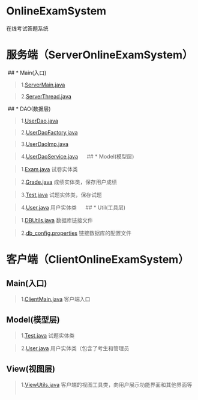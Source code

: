 # OnlineExamSystem
在线考试答题系统

# 服务端（ServerOnlineExamSystem）

  ## * Main(入口)
     
  >1.[ServerMain.java](https://github.com/carolcoral/OnlineExamSystem/blob/master/ServerOnlineExamSystem/main/ServerMain.java)
          
  >2.[ServerThread.java](https://github.com/carolcoral/OnlineExamSystem/blob/master/ServerOnlineExamSystem/main/ServerThread.java)

  ## * DAO(数据层)
  
  >1.[UserDao.java](https://github.com/carolcoral/OnlineExamSystem/blob/master/ServerOnlineExamSystem/dao/UserDao.java)
   
  >2.[UserDaoFactory.java](https://github.com/carolcoral/OnlineExamSystem/blob/master/ServerOnlineExamSystem/dao/UserDaoFactory.java)
   
  >3.[UserDaoImp.java](https://github.com/carolcoral/OnlineExamSystem/blob/master/ServerOnlineExamSystem/dao/UserDaoImp.java)
   
  >4.[UserDaoService.java](https://github.com/carolcoral/OnlineExamSystem/blob/master/ServerOnlineExamSystem/dao/UserDaoService.java)
     
  ## * Model(模型层)
  
  >1.[Exam.java](https://github.com/carolcoral/OnlineExamSystem/blob/master/ServerOnlineExamSystem/model/Exam.java) 试卷实体类
  
  >2.[Grade.java](https://github.com/carolcoral/OnlineExamSystem/blob/master/ServerOnlineExamSystem/model/Grade.java) 成绩实体类，保存用户成绩
  
  >3.[Test.java](https://github.com/carolcoral/OnlineExamSystem/blob/master/ServerOnlineExamSystem/model/Test.java) 试题实体类，保存试题
  
  >4.[User.java](https://github.com/carolcoral/OnlineExamSystem/blob/master/ServerOnlineExamSystem/model/User.java) 用户实体类
     
  ## * Util(工具层)
  
  >1.[DBUtils.java](https://github.com/carolcoral/OnlineExamSystem/blob/master/ServerOnlineExamSystem/util/DBUtils.java) 数据库链接文件
  
  >2.[db_config.properties](https://github.com/carolcoral/OnlineExamSystem/blob/master/ServerOnlineExamSystem/util/db_config.properties) 链接数据库的配置文件

# 客户端（ClientOnlineExamSystem）

  ## Main(入口)
  
  >1.[ClientMain.java](https://github.com/carolcoral/OnlineExamSystem/blob/master/ClientOnlineExamSystem/main/ClientMain.java) 客户端入口

  ## Model(模型层)
  
  >1.[Test.java](https://github.com/carolcoral/OnlineExamSystem/blob/master/ClientOnlineExamSystem/model/Test.java) 试题实体类
  
  >2.[User.java](https://github.com/carolcoral/OnlineExamSystem/blob/master/ClientOnlineExamSystem/model/User.java) 用户实体类（包含了考生和管理员
  
  ## View(视图层)
  
  >1.[ViewUtils.java](https://github.com/carolcoral/OnlineExamSystem/blob/master/ClientOnlineExamSystem/view/ViewUtil.java) 客户端的视图工具类，向用户展示功能界面和其他界面等
     

